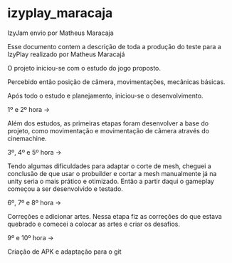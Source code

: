# izyplay_maracaja
IzyJam envio por Matheus Maracaja

Esse documento contem a descrição de toda a produção do teste para a IzyPlay realizado por Matheus Maracajá

O projeto iniciou-se com o estudo do jogo proposto. 

Percebido então posição de câmera, movimentações, mecânicas básicas. 

Após todo o estudo e planejamento, iniciou-se o desenvolvimento. 

1º e 2º hora ->

Além dos estudos, as primeiras etapas foram desenvolver a base do projeto, como movimentação e movimentação de câmera através do cinemachine.


3º, 4º e 5º hora ->

Tendo algumas dificuldades para adaptar o corte de mesh, cheguei a conclusão de que usar o probuilder e cortar a mesh manualmente já na unity seria o mais 
prático e otimizado. Então a partir daqui o gameplay começou a ser desenvolvido e testado.

6º, 7º e 8º hora ->

Correções e adicionar artes. Nessa etapa fiz as correções do que estava quebrado e comecei a colocar as artes e criar os desafios. 

9º e 10º hora ->

Criação de APK e adaptação para o git
